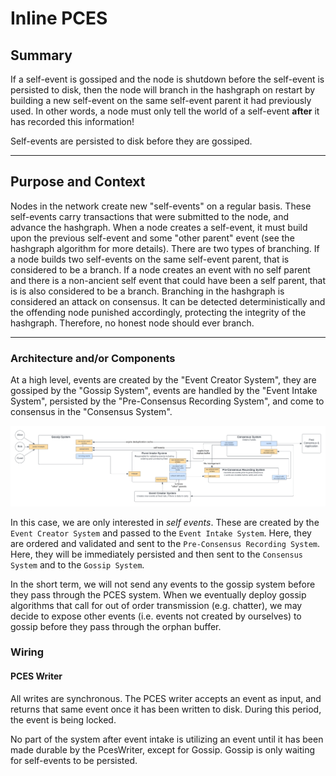 # Inline PCES

## Summary

If a self-event is gossiped and the node is shutdown before the self-event is persisted to disk, then the node will
branch in the hashgraph on restart by building a new self-event on the same self-event parent it had previously used.
In other words, a node must only tell the world of a self-event **after** it has recorded this information!

Self-events are persisted to disk before they are gossiped.

---

## Purpose and Context

Nodes in the network create new "self-events" on a regular basis. These self-events carry transactions that were
submitted to the node, and advance the hashgraph. When a node creates a self-event, it must build upon the previous
self-event and some "other parent" event (see the hashgraph algorithm for more details). There are two types of
branching. If a node builds two self-events on the same self-event parent, that is considered to be a branch. If a node
creates an event with no self parent and there is a non-ancient self event that could have been a self parent, that is
is also considered to be a branch. Branching in the hashgraph is considered an attack on consensus. It can be detected
deterministically and the offending node punished accordingly, protecting the integrity of the hashgraph. Therefore,
no honest node should ever branch.

---

### Architecture and/or Components

At a high level, events are created by the "Event Creator System", they are gossiped
by the "Gossip System", events are handled by the "Event Intake System", persisted by the
"Pre-Consensus Recording System", and come to consensus in the "Consensus System".

![consensusPlatformArch](consensusPlatformArch.png)

In this case, we are only interested in _self events_. These are created by the `Event Creator System` and passed to
the `Event Intake System`. Here, they are ordered and validated and sent to the `Pre-Consensus Recording System`. Here,
they will be immediately persisted and then sent to the `Consensus System` and to the `Gossip System`.

In the short term, we will not send any events to the gossip system before they pass through the PCES system. When we
eventually deploy gossip algorithms that call for out of order transmission (e.g. chatter), we may decide to expose
other events (i.e. events not created by ourselves) to gossip before they pass through the orphan buffer.

### Wiring

#### PCES Writer

All writes are synchronous. The PCES writer accepts an event as input, and returns that same event once it 
has been written to disk. During this period, the event is being locked.

No part of the system after event intake is utilizing an event until it has been made
durable by the PcesWriter, except for Gossip. Gossip is only waiting for self-events to be persisted.

